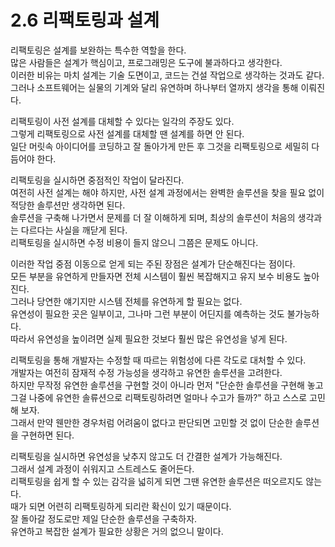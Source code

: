 # 2.6 리팩토링과 설계

리팩토링은 설계를 보완하는 특수한 역할을 한다.  
많은 사람들은 설계가 핵심이고, 프로그래밍은 도구에 불과하다고 생각한다.  
이러한 비유는 마치 설계는 기술 도면이고, 코드는 건설 작업으로 생각하는 것과도 같다.  
그러나 소프트웨어는 실물의 기계와 달리 유연하며 하나부터 열까지 생각을 통해 이뤄진다.

리팩토링이 사전 설계를 대체할 수 있다는 일각의 주장도 있다.  
그렇게 리팩토링으로 사전 설계를 대체할 땐 설계를 하면 안 된다.  
일단 머릿속 아이디어를 코딩하고 잘 돌아가게 만든 후 그것을 리팩토링으로 세밀히 다듬어야 한다.

리팩토링을 실시하면 중점적인 작업이 달라진다.  
여전히 사전 설계는 해야 하지만, 사전 설계 과정에서는 완벽한 솔루션을 찾을 필요 없이 적당한 솔루션만 생각하면 된다.  
솔루션을 구축해 나가면서 문제를 더 잘 이해하게 되며, 최상의 솔루션이 처음의 생각과는 다르다는 사실을 깨닫게 된다.  
리팩토링을 실시하면 수정 비용이 들지 않으니 그쯤은 문제도 아니다.

이러한 작업 중점 이동으로 얻게 되는 주된 장점은 설계가 단순해진다는 점이다.  
모든 부분을 유연하게 만들자면 전체 시스템이 훨씬 복잡해지고 유지 보수 비용도 높아진다.  
그러나 당연한 얘기지만 시스템 전체를 유연하게 할 필요는 없다.  
유연성이 필요한 곳은 일부이고, 그나마 그런 부분이 어딘지를 예측하는 것도 불가능하다.  
따라서 유연성을 높이려면 실제 필요한 것보다 훨씬 많은 유연성을 넣게 된다.

리팩토링을 통해 개발자는 수정할 때 따르는 위험성에 다른 각도로 대처할 수 있다.  
개발자는 여전히 잠재적 수정 가능성을 생각하고 유연한 솔루션을 고려한다.  
하지만 무작정 유연한 솔루션을 구현할 것이 아니라 먼저 "단순한 솔루션을 구현해 놓고 그걸 나중에 유연한 솔류션으로 리팩토링하려면 얼마나 수고가 들까?" 하고 스스로 고민해 보자.  
그래서 만약 웬만한 경우처럼 어려움이 없다고 판단되면 고민할 것 없이 단순한 솔루션을 구현하면 된다.

리팩토링을 실시하면 유연성을 낮추지 않고도 더 간결한 설계가 가능해진다.  
그래서 설계 과정이 쉬워지고 스트레스도 줄어든다.  
리팩토링을 쉽게 할 수 있는 감각을 넓히게 되면 그땐 유연한 솔루션은 떠오르지도 않는다.  
때가 되면 어련히 리팩토링하게 되리란 확신이 있기 때문이다.  
잘 돌아갈 정도로만 제일 단순한 솔루션을 구축하자.  
유연하고 복잡한 설계가 필요한 상황은 거의 없으니 말이다.
